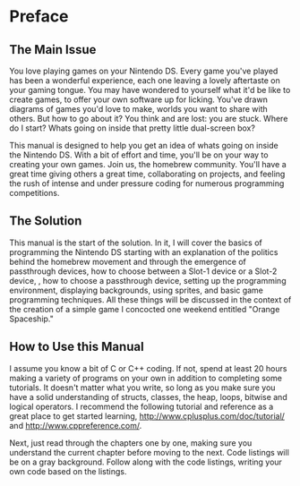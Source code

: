 # Preface

## The Main Issue

You love playing games on your Nintendo DS. Every game you've played has been a
wonderful experience, each one leaving a lovely aftertaste on your gaming
tongue. You may have wondered to yourself what it'd be like to create games, to
offer your own software up for licking. You've drawn diagrams of games you'd
love to make, worlds you want to share with others. But how to go about it? You
think and are lost: you are stuck. Where do I start? Whats going on inside that
pretty little dual-screen box?

This manual is designed to help you get an idea of whats going on inside the
Nintendo DS. With a bit of effort and time, you'll be on your way to creating
your own games. Join us, the homebrew community. You'll have a great time
giving others a great time, collaborating on projects, and feeling the rush of
intense and under pressure coding for numerous programming competitions.

## The Solution

This manual is the start of the solution. In it, I will cover the basics of
programming the Nintendo DS starting with an explanation of the politics behind
the homebrew movement and through the emergence of passthrough devices, how to
choose between a Slot-1 device or a Slot-2 device, , how to choose a
passthrough device, setting up the programming environment, displaying
backgrounds, using sprites, and basic game programming techniques. All these
things will be discussed in the context of the creation of a simple game I
concocted one weekend entitled "Orange Spaceship."

## How to Use this Manual

I assume you know a bit of C or C++ coding. If not, spend at least 20 hours
making a variety of programs on your own in addition to completing some
tutorials. It doesn't matter what you write, so long as you make sure you have
a solid understanding of structs, classes, the heap, loops, bitwise and logical
operators. I recommend the following tutorial and reference as a great place to
get started learning, <http://www.cplusplus.com/doc/tutorial/> and
<http://www.cppreference.com/>.

Next, just read through the chapters one by one, making sure you understand the
current chapter before moving to the next. Code listings will be on a gray
background. Follow along with the code listings, writing your own code based on
the listings.
